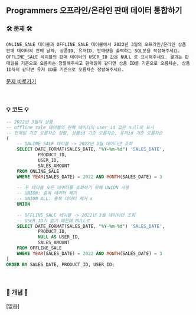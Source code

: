 ## Programmers 오프라인/온라인 판매 데이터 통합하기

### 🛠️ 문제 🛠️

```
ONLINE_SALE 테이블과 OFFLINE_SALE 테이블에서 2022년 3월의 오프라인/온라인 상품 판매 데이터의 판매 날짜, 상품ID, 유저ID, 판매량을 출력하는 SQL문을 작성해주세요. OFFLINE_SALE 테이블의 판매 데이터의 USER_ID 값은 NULL 로 표시해주세요. 결과는 판매일을 기준으로 오름차순 정렬해주시고 판매일이 같다면 상품 ID를 기준으로 오름차순, 상품ID까지 같다면 유저 ID를 기준으로 오름차순 정렬해주세요.
```

[문제 바로가기](https://school.programmers.co.kr/learn/courses/30/lessons/131537)

<br/>

### 💡 코드 💡

```sql
-- 2022년 3월의 상품
-- offline_sale 테이블의 판매 데이터의 user_id 값은 null로 표시
-- 판매일 기준 오름차순 정렬, 상품id 기준 오름차순, 유저id 기준 오름차순
(   
    -- ONLINE_SALE 테이블 -> 2022년 3월 데이터만 조회
    SELECT DATE_FORMAT(SALES_DATE, "%Y-%m-%d") 'SALES_DATE',
            PRODUCT_ID,
            USER_ID,
            SALES_AMOUNT
    FROM ONLINE_SALE
    WHERE YEAR(SALES_DATE) = 2022 AND MONTH(SALES_DATE) = 3
    
    -- 두 테이블 모든 데이터를 조회하기 위해 UNION 사용
    -- UNION: 중복 데이터 제거
    -- UNION ALL: 중복 데이터 제거 x
    UNION
    
    -- OFFLINE_SALE 테이블 -> 2022년 3월 데이터만 조회
    -- USER_ID가 없기 때문에 NULL로
    SELECT DATE_FORMAT(SALES_DATE, "%Y-%m-%d") 'SALES_DATE',
            PRODUCT_ID,
            NULL AS USER_ID,
            SALES_AMOUNT
    FROM OFFLINE_SALE 
    WHERE YEAR(SALES_DATE) = 2022 AND MONTH(SALES_DATE) = 3
)
ORDER BY SALES_DATE, PRODUCT_ID, USER_ID;

```

<br/>

### 📙 개념 📙

[없음]
